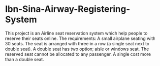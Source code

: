 # Ibn-Sina-Airway-Registering-System
This project is an Airline seat reservation system which help people to reserve their seats online.   The requirements: A small airplane seating with 30 seats. The seat is arranged with three in a row (a single seat next to double seat). A double seat has two option; aisle or windows seat. The reserved seat cannot be allocated to any passenger. A single cost more than a double seat. 

